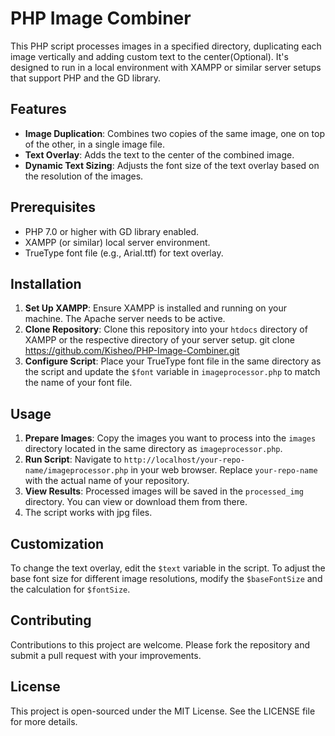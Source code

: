 # PHP Image Combiner

This PHP script processes images in a specified directory, duplicating each image vertically and adding custom text to the center(Optional). It's designed to run in a local environment with XAMPP or similar server setups that support PHP and the GD library.

## Features

- **Image Duplication**: Combines two copies of the same image, one on top of the other, in a single image file.
- **Text Overlay**: Adds the text to the center of the combined image.
- **Dynamic Text Sizing**: Adjusts the font size of the text overlay based on the resolution of the images.

## Prerequisites

- PHP 7.0 or higher with GD library enabled.
- XAMPP (or similar) local server environment.
- TrueType font file (e.g., Arial.ttf) for text overlay.

## Installation

1. **Set Up XAMPP**: Ensure XAMPP is installed and running on your machine. The Apache server needs to be active.
2. **Clone Repository**: Clone this repository into your `htdocs` directory of XAMPP or the respective directory of your server setup.
git clone https://github.com/Kisheo/PHP-Image-Combiner.git
3. **Configure Script**: Place your TrueType font file in the same directory as the script and update the `$font` variable in `imageprocessor.php` to match the name of your font file.

## Usage

1. **Prepare Images**: Copy the images you want to process into the `images` directory located in the same directory as `imageprocessor.php`.
2. **Run Script**: Navigate to `http://localhost/your-repo-name/imageprocessor.php` in your web browser. Replace `your-repo-name` with the actual name of your repository.
3. **View Results**: Processed images will be saved in the `processed_img` directory. You can view or download them from there.
4. The script works with jpg files.

## Customization

To change the text overlay, edit the `$text` variable in the script. To adjust the base font size for different image resolutions, modify the `$baseFontSize` and the calculation for `$fontSize`.

## Contributing

Contributions to this project are welcome. Please fork the repository and submit a pull request with your improvements.

## License

This project is open-sourced under the MIT License. See the LICENSE file for more details.
